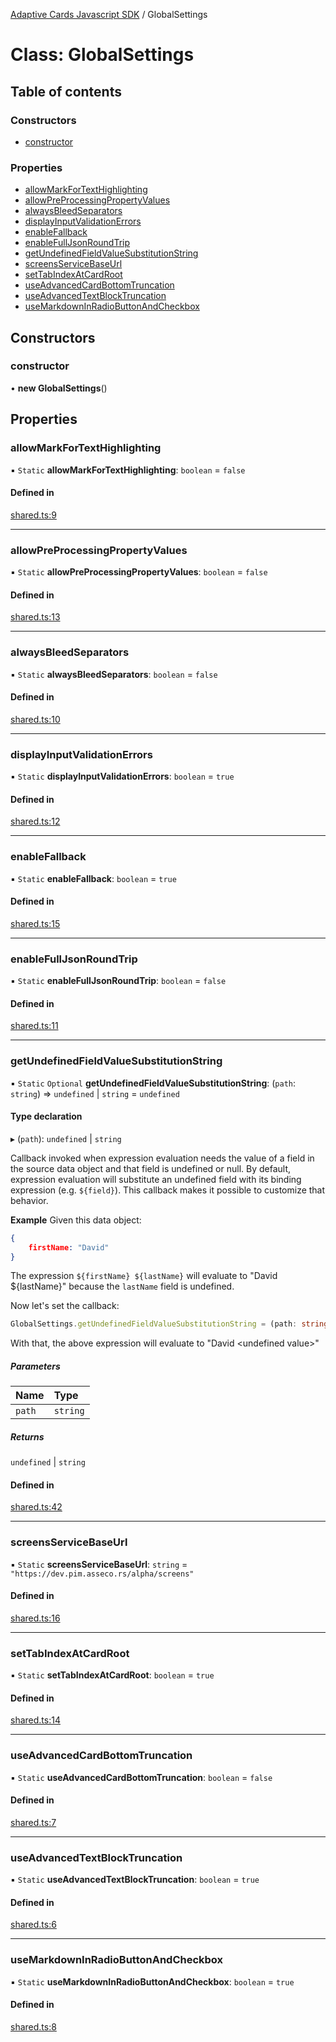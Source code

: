 [Adaptive Cards Javascript SDK](../README.md) / GlobalSettings

# Class: GlobalSettings

## Table of contents

### Constructors

- [constructor](GlobalSettings.md#constructor)

### Properties

- [allowMarkForTextHighlighting](GlobalSettings.md#allowmarkfortexthighlighting)
- [allowPreProcessingPropertyValues](GlobalSettings.md#allowpreprocessingpropertyvalues)
- [alwaysBleedSeparators](GlobalSettings.md#alwaysbleedseparators)
- [displayInputValidationErrors](GlobalSettings.md#displayinputvalidationerrors)
- [enableFallback](GlobalSettings.md#enablefallback)
- [enableFullJsonRoundTrip](GlobalSettings.md#enablefulljsonroundtrip)
- [getUndefinedFieldValueSubstitutionString](GlobalSettings.md#getundefinedfieldvaluesubstitutionstring)
- [screensServiceBaseUrl](GlobalSettings.md#screensservicebaseurl)
- [setTabIndexAtCardRoot](GlobalSettings.md#settabindexatcardroot)
- [useAdvancedCardBottomTruncation](GlobalSettings.md#useadvancedcardbottomtruncation)
- [useAdvancedTextBlockTruncation](GlobalSettings.md#useadvancedtextblocktruncation)
- [useMarkdownInRadioButtonAndCheckbox](GlobalSettings.md#usemarkdowninradiobuttonandcheckbox)

## Constructors

### constructor

• **new GlobalSettings**()

## Properties

### allowMarkForTextHighlighting

▪ `Static` **allowMarkForTextHighlighting**: `boolean` = `false`

#### Defined in

[shared.ts:9](https://github.com/asseco-see/AdaptiveCards/blob/1f0afdc45/source/nodejs/adaptivecards/src/shared.ts#L9)

___

### allowPreProcessingPropertyValues

▪ `Static` **allowPreProcessingPropertyValues**: `boolean` = `false`

#### Defined in

[shared.ts:13](https://github.com/asseco-see/AdaptiveCards/blob/1f0afdc45/source/nodejs/adaptivecards/src/shared.ts#L13)

___

### alwaysBleedSeparators

▪ `Static` **alwaysBleedSeparators**: `boolean` = `false`

#### Defined in

[shared.ts:10](https://github.com/asseco-see/AdaptiveCards/blob/1f0afdc45/source/nodejs/adaptivecards/src/shared.ts#L10)

___

### displayInputValidationErrors

▪ `Static` **displayInputValidationErrors**: `boolean` = `true`

#### Defined in

[shared.ts:12](https://github.com/asseco-see/AdaptiveCards/blob/1f0afdc45/source/nodejs/adaptivecards/src/shared.ts#L12)

___

### enableFallback

▪ `Static` **enableFallback**: `boolean` = `true`

#### Defined in

[shared.ts:15](https://github.com/asseco-see/AdaptiveCards/blob/1f0afdc45/source/nodejs/adaptivecards/src/shared.ts#L15)

___

### enableFullJsonRoundTrip

▪ `Static` **enableFullJsonRoundTrip**: `boolean` = `false`

#### Defined in

[shared.ts:11](https://github.com/asseco-see/AdaptiveCards/blob/1f0afdc45/source/nodejs/adaptivecards/src/shared.ts#L11)

___

### getUndefinedFieldValueSubstitutionString

▪ `Static` `Optional` **getUndefinedFieldValueSubstitutionString**: (`path`: `string`) => `undefined` \| `string` = `undefined`

#### Type declaration

▸ (`path`): `undefined` \| `string`

Callback invoked when expression evaluation needs the value of a field in the source data object
and that field is undefined or null. By default, expression evaluation will substitute an undefined
field with its binding expression (e.g. `${field}`). This callback makes it possible to customize that
behavior.

**Example**
Given this data object:

```json
{
    firstName: "David"
}
```

The expression `${firstName} ${lastName}` will evaluate to "David ${lastName}" because the `lastName`
field is undefined.

Now let's set the callback:
```typescript
GlobalSettings.getUndefinedFieldValueSubstitutionString = (path: string) => { return "<undefined value>"; }
```

With that, the above expression will evaluate to "David &lt;undefined value&gt;"

##### Parameters

| Name | Type |
| :------ | :------ |
| `path` | `string` |

##### Returns

`undefined` \| `string`

#### Defined in

[shared.ts:42](https://github.com/asseco-see/AdaptiveCards/blob/1f0afdc45/source/nodejs/adaptivecards/src/shared.ts#L42)

___

### screensServiceBaseUrl

▪ `Static` **screensServiceBaseUrl**: `string` = `"https://dev.pim.asseco.rs/alpha/screens"`

#### Defined in

[shared.ts:16](https://github.com/asseco-see/AdaptiveCards/blob/1f0afdc45/source/nodejs/adaptivecards/src/shared.ts#L16)

___

### setTabIndexAtCardRoot

▪ `Static` **setTabIndexAtCardRoot**: `boolean` = `true`

#### Defined in

[shared.ts:14](https://github.com/asseco-see/AdaptiveCards/blob/1f0afdc45/source/nodejs/adaptivecards/src/shared.ts#L14)

___

### useAdvancedCardBottomTruncation

▪ `Static` **useAdvancedCardBottomTruncation**: `boolean` = `false`

#### Defined in

[shared.ts:7](https://github.com/asseco-see/AdaptiveCards/blob/1f0afdc45/source/nodejs/adaptivecards/src/shared.ts#L7)

___

### useAdvancedTextBlockTruncation

▪ `Static` **useAdvancedTextBlockTruncation**: `boolean` = `true`

#### Defined in

[shared.ts:6](https://github.com/asseco-see/AdaptiveCards/blob/1f0afdc45/source/nodejs/adaptivecards/src/shared.ts#L6)

___

### useMarkdownInRadioButtonAndCheckbox

▪ `Static` **useMarkdownInRadioButtonAndCheckbox**: `boolean` = `true`

#### Defined in

[shared.ts:8](https://github.com/asseco-see/AdaptiveCards/blob/1f0afdc45/source/nodejs/adaptivecards/src/shared.ts#L8)
